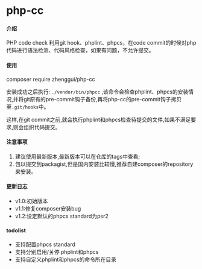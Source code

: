 # php-cc

#### 介绍
PHP code check
利用git hook、phplint、phpcs，在code commit的时候对php代码进行语法检测、代码风格检查，如果有问题，不允许提交。


#### 使用
composer require zhenggui/php-cc

安装成功之后执行:   ```./vendor/bin/phpcc```  ,该命令会检查phplint、phpcs的安装情况,并将git原有的pre-commit钩子备份,再将php-cc的pre-commit钩子拷贝至```.git/hooks```中。

这样,在git commit之前,就会执行phplint和phpcs检查待提交的文件,如果不满足要求,则会组织代码提交。

#### 注意事项
1. 建议使用最新版本,最新版本可以在仓库的tags中查看;
2. 包以提交到packagist,但是国内安装比较慢,推荐自建composer的repository来安装。

#### 更新日志
- v1.0:初始版本
- v1.1:修复composer安装bug
- v1.2:设定默认的phpcs standard为psr2

#### todolist
- 支持配置phpcs standard
- 支持分别启用/关停 phplint和phpcs
- 支持自定义phplint和phpcs的命令所在目录
